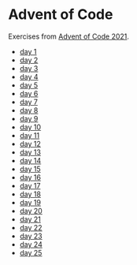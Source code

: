 # Advent of Code

Exercises from [Advent of Code 2021](https://adventofcode.com/).

* [day 1](day-01/README.md)
* [day 2]()
* [day 3]()
* [day 4]()
* [day 5]()
* [day 6]()
* [day 7]()
* [day 8]()
* [day 9]()
* [day 10]()
* [day 11]()
* [day 12]()
* [day 13]()
* [day 14]()
* [day 15]()
* [day 16]()
* [day 17]()
* [day 18](day-18/README.md)
* [day 19]()
* [day 20]()
* [day 21]()
* [day 22]()
* [day 23]()
* [day 24]()
* [day 25]()
